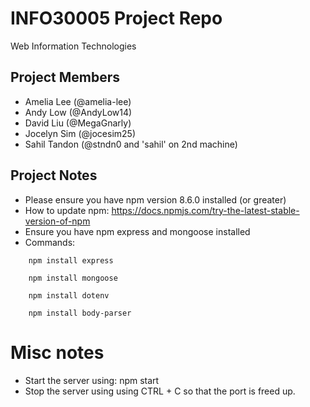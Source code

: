 # INFO30005 Project Repo
Web Information Technologies

## Project Members
- Amelia Lee (@amelia-lee)
- Andy Low (@AndyLow14)
- David Liu (@MegaGnarly)
- Jocelyn Sim (@jocesim25)
- Sahil Tandon (@stndn0 and 'sahil' on 2nd machine)

## Project Notes 
- Please ensure you have npm version 8.6.0 installed (or greater)
- How to update npm: https://docs.npmjs.com/try-the-latest-stable-version-of-npm
- Ensure you have npm express and mongoose installed
- Commands: 
```
    npm install express 

    npm install mongoose

    npm install dotenv

    npm install body-parser
```

# Misc notes
- Start the server using: npm start
- Stop the server using using CTRL + C so that the port is freed up. 

